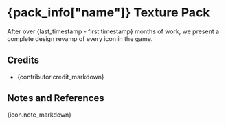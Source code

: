 # {pack_info["name"]} Texture Pack
After over {last_timestamp - first timestamp} months of work, we present a complete design revamp of every icon in the game.

## Credits
- {contributor.credit_markdown}

## Notes and References
{icon.note_markdown}